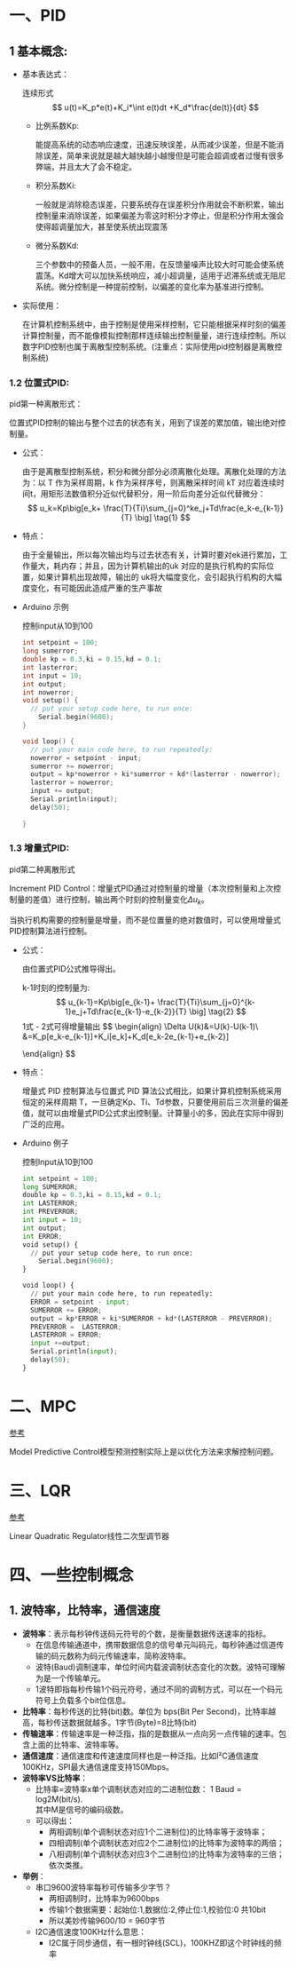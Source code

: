 # 一、PID 

## 1 基本概念:

- 基本表达式：

  连续形式
  $$
  u(t)=K_p*e(t)+K_i*\int e(t)dt +K_d*\frac{de(t)}{dt}
  $$

  - 比例系数Kp:

    能提高系统的动态响应速度，迅速反映误差，从而减少误差，但是不能消除误差，简单来说就是越大越快越小越慢但是可能会超调或者过慢有很多弊端，并且太大了会不稳定。

  - 积分系数Ki:

    一般就是消除稳态误差，只要系统存在误差积分作用就会不断积累，输出控制量来消除误差，如果偏差为零这时积分才停止，但是积分作用太强会使得超调量加大，甚至使系统出现震荡

  - 微分系数Kd:

    三个参数中的预备人员，一般不用，在反馈量噪声比较大时可能会使系统震荡。Kd增大可以加快系统响应，减小超调量，适用于迟滞系统或无阻尼系统。微分控制是一种提前控制，以偏差的变化率为基准进行控制。

- 实际使用：

  在计算机控制系统中，由于控制是使用采样控制，它只能根据采样时刻的偏差计算控制量，而不能像模拟控制那样连续输出控制量量，进行连续控制。所以数字PID控制也属于离散型控制系统。(注重点：实际使用pid控制器是离散控制系统)

### 1.2 位置式PID:

pid第一种离散形式：

位置式PID控制的输出与整个过去的状态有关，用到了误差的累加值，输出绝对控制量。

- 公式：

  由于是离散型控制系统，积分和微分部分必须离散化处理。离散化处理的方法为：以 T 作为采样周期，k 作为采样序号，则离散采样时间 kT 对应着连续时间t，用矩形法数值积分近似代替积分，用一阶后向差分近似代替微分：
  $$
  u_k=Kp\big[e_k+ \frac{T}{Ti}\sum_{j=0}^ke_j+Td\frac{e_k-e_{k-1}}{T} \big] \tag{1}
  $$

- 特点：

  由于全量输出，所以每次输出均与过去状态有关，计算时要对ek进行累加，工作量大，耗内存；并且，因为计算机输出的uk 对应的是执行机构的实际位置，如果计算机出现故障，输出的 uk将大幅度变化，会引起执行机构的大幅度变化，有可能因此造成严重的生产事故

- Arduino 示例

  控制input从10到100

  ```c
  int setpoint = 100;
  long sumerror;
  double kp = 0.3,ki = 0.15,kd = 0.1;
  int lasterror;
  int input = 10;
  int output;
  int nowerror;
  void setup() {
    // put your setup code here, to run once:
      Serial.begin(9600);
  }
  
  void loop() {
    // put your main code here, to run repeatedly:
    nowerror = setpoint - input;
    sumerror += nowerror; 
    output = kp*nowerror + ki*sumerror + kd*(lasterror - nowerror);
    lasterror = nowerror;
    input += output;
    Serial.println(input);
    delay(50); 
   
  }
  ```

### 1.3 增量式PID:

pid第二种离散形式

Increment PID Control：增量式PID通过对控制量的增量（本次控制量和上次控制量的差值）进行控制，输出两个时刻的控制量变化$\Delta u_k$。

当执行机构需要的控制量是增量，而不是位置量的绝对数值时，可以使用增量式PID控制算法进行控制。

- 公式：

  由位置式PID公式推导得出。

  k-1时刻的控制量为:
  $$
  u_{k-1}=Kp\big[e_{k-1}+ \frac{T}{Ti}\sum_{j=0}^{k-1}e_j+Td\frac{e_{k-1}-e_{k-2}}{T} \big] \tag{2}
  $$
  1式 - 2式可得增量输出
  $$
  \begin{align}
  \Delta U(k)&=U(k)-U(k-1)\\
  		&=K_p[e_k-e_{k-1}]+K_i[e_k]+K_d[e_k-2e_{k-1}+e_{k-2}]
  
  \end{align}
  $$

- 特点：

  增量式 PID 控制算法与位置式 PID 算法公式相比，如果计算机控制系统采用恒定的采样周期 T，一旦确定Kp、Ti、Td参数，只要使用前后三次测量的偏差值，就可以由增量式PID公式求出控制量。计算量小的多，因此在实际中得到广泛的应用。

- Arduino 例子

  控制Input从10到100

  ```python
  int setpoint = 100;
  long SUMERROR;
  double kp = 0.3,ki = 0.15,kd = 0.1;
  int LASTERROR;
  int PREVERROR;
  int input = 10;
  int output;
  int ERROR;
  void setup() {
    // put your setup code here, to run once:
      Serial.begin(9600);
  }
  
  void loop() {
    // put your main code here, to run repeatedly:
    ERROR = setpoint - input;
    SUMERROR += ERROR;
    output = kp*ERROR + ki*SUMERROR + kd*(LASTERROR - PREVERROR);
    PREVERROR =  LASTERROR;
    LASTERROR = ERROR;
    input +=output;
    Serial.println(input);
    delay(50);  
  }
  ```

  

# 二、MPC

[参考](https://zhuanlan.zhihu.com/p/99409532)

Model Predictive Control模型预测控制实际上是以优化方法来求解控制问题。

# 三、LQR

[参考](https://zhuanlan.zhihu.com/p/139145957)

Linear Quadratic Regulator线性二次型调节器

# 四、一些控制概念
## 1. 波特率，比特率，通信速度
- **波特率**：表示每秒钟传送码元符号的个数，是衡量数据传送速率的指标。  
  - 在信息传输通道中，携带数据信息的信号单元叫码元，每秒钟通过信道传输的码元数称为码元传输速率，简称波特率。  
  - 波特(Baud)调制速率，单位时间内载波调制状态变化的次数。波特可理解为是一个传输单元。 
  - 1波特即指每秒传输1个码元符号，通过不同的调制方式，可以在一个码元符号上负载多个bit位信息。
- **比特率**：每秒传送的比特(bit)数。单位为 bps(Bit Per Second)，比特率越高，每秒传送数据就越多。1字节(Byte)=8比特(bit)
- **传输速率**：传输速率是一种泛指，指的是数据从一点向另一点传输的速率。包含上面的比特率、波特率等。
- **通信速度**：通信速度和传速速度同样也是一种泛指。比如I²C通信速度100KHz，SPI最大通信速度支持150Mbps。
- **波特率VS比特率**：
  - 比特率=波特率x单个调制状态对应的二进制位数： 1 Baud = log2M(bit/s).   
  其中M是信号的编码级数。
  - 可以得出：
    - 两相调制(单个调制状态对应1个二进制位)的比特率等于波特率；
    - 四相调制(单个调制状态对应2个二进制位)的比特率为波特率的两倍；
    - 八相调制(单个调制状态对应3个二进制位)的比特率为波特率的三倍；依次类推。
- **举例**：
  - 串口9600波特率每秒可传输多少字节？
    - 两相调制时，比特率为9600bps
    - 传输1个数据需要：起始位:1,数据位:2,停止位:1,校验位:0 共10bit
    - 所以美妙传输9600/10 = 960字节
  - I2C通信速度100KHz什么意思：
    - I2C属于同步通信，有一根时钟线(SCL)，100KHZ即这个时钟线的频率
